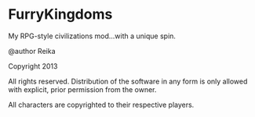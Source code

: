 FurryKingdoms
=============

My RPG-style civilizations mod...with a unique spin.

@author Reika

Copyright 2013

All rights reserved. Distribution of the software in any form is only allowed with explicit, prior permission from the owner.


All characters are copyrighted to their respective players.
